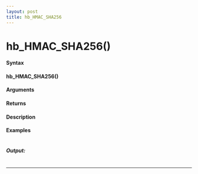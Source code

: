 ```yaml
---
layout: post
title: hb_HMAC_SHA256
---
```


# hb_HMAC_SHA256()


#### Syntax

#### hb_HMAC_SHA256()

#### Arguments

#### Returns

#### Description

#### Examples

```

```

##### Output:

```

```

---